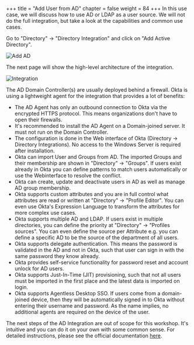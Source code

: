 +++
title = "Add User from AD"
chapter = false
weight = 84
+++
In this use case, we will discuss how to use AD or LDAP as a user source. We will not do the full integration, but take a look at the capabilities and common use cases.

Go to "Directory" -> "Directory Integration" and click on "Add Active Directory".

![Add AD](/images/710_add_active_directory.png)

The next page will show the high-level architecture of the integration.

![Integration](/images/713_integration_short.png)

The AD Domain Controller(s) are usually deployed behind a firewall. Okta is using a lightweight agent for the integration that provides a lot of benefits:

- The AD Agent has only an outbound connection to Okta via the encrypted HTTPS protocol. This means organizations don't have to open their firewalls.
- It's recommended to install the AD Agent on a Domain-joined server. It must not run on the Domain Controller.
- The configuration is done in the Web interface of Okta (Directory -> Directory Integrations). No access to the Windows Server is required after installation.
- Okta can import User and Groups from AD. The imported Groups and their membership are shown in "Directory" -> "Groups". If users exist already in Okta you can define patterns to match users automatically or use the Webinterface to resolve the conflict.
- Okta can create, update and deactivate users in AD as well as manage AD group membership.
- Okta supports custom attributes and you are in full control what attributes are read or written at "Directory" -> "Profile Editor". You can even use Okta's Expression Language to transform the attributes for more complex use cases.
- Okta supports multiple AD and LDAP. If users exist in multiple directories, you can define the priority at "Directory" -> "Profiles sources". You can even define the source per Attribute e.g. you can define a specific AD to be the source of the department of all users.
- Okta supports delegate authentication. This means the password is validated in the AD and not in Okta, such that user can sign in with the same password they know already.
- Okta provides self-service functionality for password reset and account unlock for AD users.
- Okta supports Just-In-Time (JIT) provisioning, such that not all users must be imported in the first place and the latest data is imported on login.
- Okta supports Agentless Desktop SSO. If users come from a domain-joined device, then they will be automatically signed in to Okta without entering their username and password. As the name implies, no additional agents are required on the device of the user.

The next steps of the AD Integration are out of scope for this workshop. It's intuitive and you can do it on your own with some common sense. For detailed instructions, please see the official documentation [here](https://help.okta.com/en/prod/Content/Topics/Directory/ad-agent-workflow.htm).